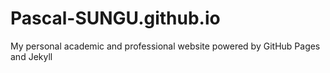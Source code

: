 # Pascal-SUNGU.github.io
My personal academic and professional website powered by GitHub Pages and Jekyll
